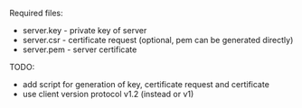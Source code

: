 Required files:
 * server.key - private key of server
 * server.csr - certificate request (optional, pem can be generated directly)
 * server.pem - server certificate

TODO:
- add script for generation of key, certificate request and certificate
- use client version protocol v1.2 (instead or v1)

